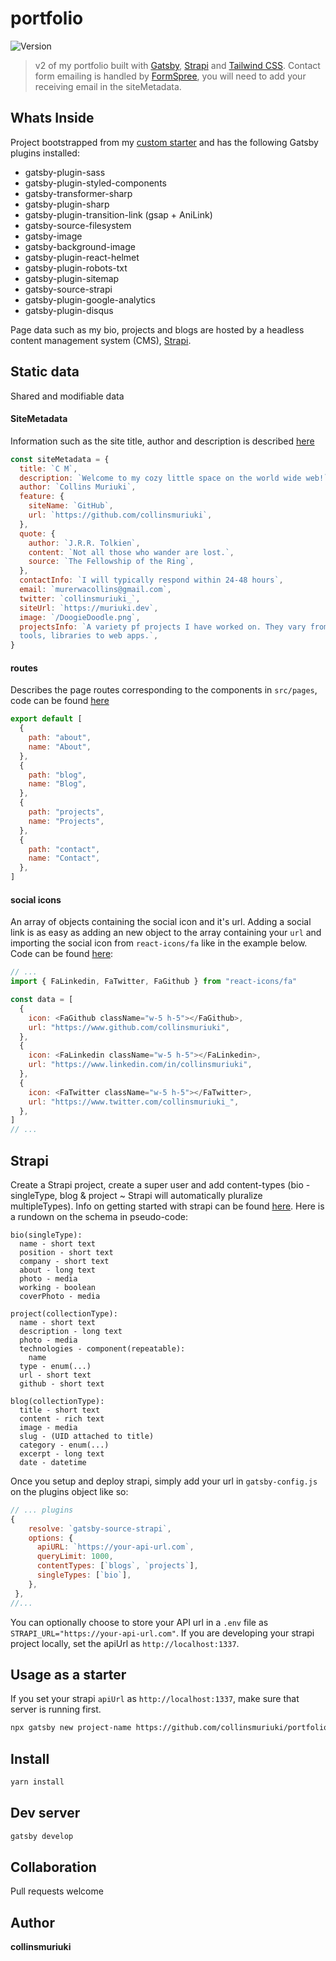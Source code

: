 # portfolio
<p>
  <img alt="Version" src="https://img.shields.io/badge/version-2.0.0-blue.svg?cacheSeconds=2592000" />
</p>

> v2 of my portfolio built with [Gatsby](https://gatsbyjs.org/), [Strapi](https://strapi.io) and [Tailwind CSS](https://tailwindcss.com/). Contact form emailing is handled by [FormSpree](https://formspree.io/), you will need to add your receiving email in the siteMetadata.

## Whats Inside

Project bootstrapped from my [custom starter](https://github.com/collinsmuriuki/my-gatsby-starter) and has the following Gatsby plugins installed:
* gatsby-plugin-sass
* gatsby-plugin-styled-components
* gatsby-transformer-sharp
* gatsby-plugin-sharp
* gatsby-plugin-transition-link (gsap + AniLink)
* gatsby-source-filesystem
* gatsby-image
* gatsby-background-image
* gatsby-plugin-react-helmet
* gatsby-plugin-robots-txt
* gatsby-plugin-sitemap
* gatsby-source-strapi
* gatsby-plugin-google-analytics
* gatsby-plugin-disqus

Page data such as my bio, projects and blogs are hosted by a headless content management system (CMS), [Strapi](https://strapi.io).

## Static data
Shared and modifiable data

#### SiteMetadata
Information such as the site title, author and description is described [here](https://github.com/collinsmuriuki/portfolio/blob/master/gatsby-config.js)

```js
const siteMetadata = {
  title: `C M`,
  description: `Welcome to my cozy little space on the world wide web!`,
  author: `Collins Muriuki`,
  feature: {
    siteName: `GitHub`,
    url: `https://github.com/collinsmuriuki`,
  },
  quote: {
    author: `J.R.R. Tolkien`,
    content: `Not all those who wander are lost.`,
    source: `The Fellowship of the Ring`,
  },
  contactInfo: `I will typically respond within 24-48 hours`,
  email: `murerwacollins@gmail.com`,
  twitter: `collinsmuriuki_`,
  siteUrl: `https://muriuki.dev`,
  image: `/DoogieDoodle.png`,
  projectsInfo: `A variety pf projects I have worked on. They vary from command-line
  tools, libraries to web apps.`,
}
```

#### routes
Describes the page routes corresponding to the components in `src/pages`, code can be found [here](https://github.com/collinsmuriuki/portfolio/blob/master/src/constants/routes.js)

```js
export default [
  {
    path: "about",
    name: "About",
  },
  {
    path: "blog",
    name: "Blog",
  },
  {
    path: "projects",
    name: "Projects",
  },
  {
    path: "contact",
    name: "Contact",
  },
]
```

#### social icons
An array of objects containing the social icon and it's url. Adding a social link is as easy as adding an new object to the array containing your `url` and importing the social icon from `react-icons/fa` like in the example below. Code can be found [here](https://github.com/collinsmuriuki/portfolio/blob/master/src/constants/socials.js):

```js
// ...
import { FaLinkedin, FaTwitter, FaGithub } from "react-icons/fa"

const data = [
  {
    icon: <FaGithub className="w-5 h-5"></FaGithub>,
    url: "https://www.github.com/collinsmuriuki",
  },
  {
    icon: <FaLinkedin className="w-5 h-5"></FaLinkedin>,
    url: "https://www.linkedin.com/in/collinsmuriuki",
  },
  {
    icon: <FaTwitter className="w-5 h-5"></FaTwitter>,
    url: "https://www.twitter.com/collinsmuriuki_",
  },
]
// ...
```

## Strapi
Create a Strapi project, create a super user and add content-types (bio - singleType, blog & project ~ Strapi will automatically pluralize multipleTypes). Info on getting started with strapi can be found [here](https://strapi.io/documentation/v3.x/getting-started/quick-start.html#_1-install-strapi-and-create-a-new-project).
Here is a rundown on the schema in pseudo-code:
```
bio(singleType):
  name - short text 
  position - short text
  company - short text
  about - long text
  photo - media
  working - boolean
  coverPhoto - media

project(collectionType):
  name - short text
  description - long text
  photo - media
  technologies - component(repeatable):
    name
  type - enum(...)
  url - short text
  github - short text

blog(collectionType):
  title - short text
  content - rich text
  image - media
  slug - (UID attached to title)
  category - enum(...)
  excerpt - long text
  date - datetime
```

Once you setup and deploy strapi, simply add your url in `gatsby-config.js` on the plugins object like so:

```js
// ... plugins
{
    resolve: `gatsby-source-strapi`,
    options: {
      apiURL: `https://your-api-url.com`,
      queryLimit: 1000,
      contentTypes: [`blogs`, `projects`],
      singleTypes: [`bio`],
    },
 },
//...
```
You can optionally choose to store your API url in a `.env` file as `STRAPI_URL="https://your-api-url.com"`.
If you are developing your strapi project locally, set the apiUrl as `http://localhost:1337`.

## Usage as a starter

If you set your strapi `apiUrl` as `http://localhost:1337`, make sure that server is running first.

```sh
npx gatsby new project-name https://github.com/collinsmuriuki/portfolio
```

## Install

```sh
yarn install
```

## Dev server

```sh
gatsby develop
```

## Collaboration
Pull requests welcome

## Author

**collinsmuriuki**